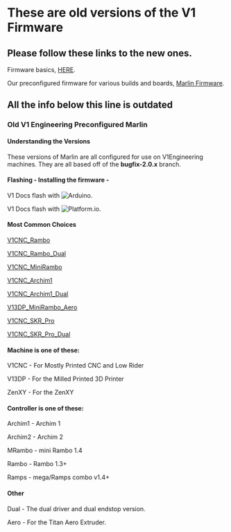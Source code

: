 # These are old versions of the V1 Firmware 
## Please follow these links to the new ones.

Firmware basics, [HERE](https://docs.v1engineering.com/electronics/marlin-firmware/).

Our preconfigured firmware for various builds and boards, [Marlin Firmware](https://docs.v1engineering.com/electronics/marlin-firmware/).


## All the info below this line is outdated


### Old V1 Engineering Preconfigured Marlin

#### Understanding the Versions

These versions of Marlin are all configured for use on V1Engineering machines. They are all based
off of the **bugfix-2.0.x** branch.

#### Flashing - Installing the firmware -

V1 Docs flash with ![Arduino](https://docs.v1engineering.com/electronics/marlin-firmware/).

V1 Docs flash with ![Platform.io](https://docs.v1engineering.com/learn/platformio/).

#### Most Common Choices

[V1CNC_Rambo](https://github.com/Allted/Marlin/tree/V1CNC_Rambo)

[V1CNC_Rambo_Dual](https://github.com/Allted/Marlin/tree/V1CNC_Rambo_Dual)

[V1CNC_MiniRambo](https://github.com/Allted/Marlin/tree/V1CNC_MiniRambo)

[V1CNC_Archim1](https://github.com/Allted/Marlin/tree/V1CNC_Archim1)

[V1CNC_Archim1_Dual](https://github.com/Allted/Marlin/tree/V1CNC_Archim1_Dual)

[V13DP_MiniRambo_Aero](https://github.com/Allted/Marlin/tree/V13DP_MiniRambo_Aero)

[V1CNC_SKR_Pro](https://github.com/Allted/Marlin/tree/V1CNC_SKR_Pro)

[V1CNC_SKR_Pro_Dual](https://github.com/Allted/Marlin/tree/V1CNC_SKR_Pro_Dual)

#### Machine is one of these:

V1CNC - For Mostly Printed CNC and Low Rider

V13DP - For the Milled Printed 3D Printer

ZenXY - For the ZenXY

#### Controller is one of these:

Archim1 - Archim 1

Archim2 - Archim 2

MRambo - mini Rambo 1.4

Rambo - Rambo 1.3+

Ramps - mega/Ramps combo v1.4+

#### Other

Dual - The dual driver and dual endstop version.

Aero - For the Titan Aero Extruder.

